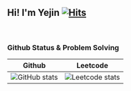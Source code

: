 ## Hi! I'm Yejin [![Hits](https://hits.seeyoufarm.com/api/count/incr/badge.svg?url=https%3A%2F%2Fgithub.com%2F98yejin%2Fhit-counter&count_bg=%23E79AD6&title_bg=%23555555&icon=&icon_color=%23E7E7E7&title=hits&edge_flat=false)](https://hits.seeyoufarm.com)

<br>

### Github Status & Problem Solving

|Github|Leetcode|
|-------------|-------------|
|![GitHub stats](https://github-readme-stats.vercel.app/api?username=98yejin&show_icons=true&theme=buefy&count_private=true)|![Leetcode stats](https://leetcode-solved-problems.vercel.app/api?username=o0o2211915&name=yejin🐣)|
<br>
